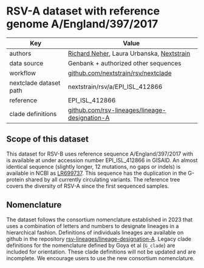 # RSV-A dataset with reference genome A/England/397/2017

| Key                    | Value                                                                                                               |
| ---------------------- | --------------------------------------------------------------------------------------------------------------------|
| authors                | [Richard Neher](https://neherlab.org), Laura Urbanska, [Nextstrain](https://nextstrain.org)                         |
| data source            | Genbank + authorized other sequences                                                                                |
| workflow               | [github.com/nextstrain/rsv/nextclade](https://github.com/nextstrain/rsv/nextclade)                                  |
| nextclade dataset path | nextstrain/rsv/a/EPI_ISL_412866                                                                                     |
| reference              | EPI_ISL_412866                                                                                                      |
| clade definitions      | [github.com/rsv-lineages/lineage-designation-A](https://github.com/rsv-lineages/lineage-designation-A)              |

## Scope of this dataset
This dataset for RSV-B uses reference sequence A/England/397/2017 with is available at under accession number EPI_ISL_412866 in GISAID. An almost identical sequence (slightly longer, 12 mutations, no gaps or indels) is available in NCBI as [LR699737](https://www.ncbi.nlm.nih.gov/nuccore/LR699737).
This sequence has the duplication in the G-protein shared by all currently circulating variants.
The reference tree covers the diversity of RSV-A since the first sequenced samples.


## Nomenclature
The dataset follows the consortium nomenclature established in 2023 that uses a combination of letters and numbers to designate lineages in a hierarchical fashion.
Definitions of individuals lineages are available on github in the repository [rsv-lineages/lineage-designation-A](https://github.com/rsv-lineages/lineage-designation-A).
Legacy clade definitions for the nomenclature defined by Goya et al (`G_clade`) are included for orientation. These clade definitions will not be updated and are incomplete. We encourage users to use the new consortium nomenclature.
